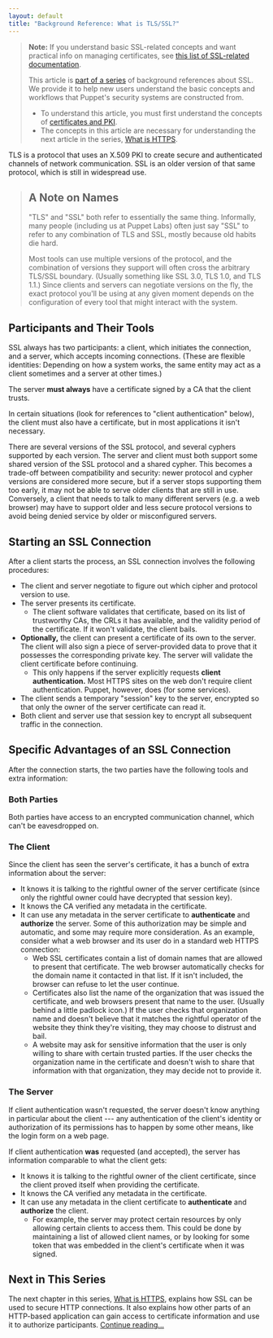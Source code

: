 ```yaml
---
layout: default
title: "Background Reference: What is TLS/SSL?"
---
```



[index]: ./index.html
[certs]: ./certificates_pki.html
[https]: ./https.html
[other_ssl_docs]: ./index.html#other-ssl-related-documentation

> **Note:** If you understand basic SSL-related concepts and want practical info on managing certificates, see [this list of SSL-related documentation][other_ssl_docs].
>
> This article is [part of a series][index] of background references about SSL. We provide it to help new users understand the basic concepts and workflows that Puppet's security systems are constructed from.
>
> * To understand this article, you must first understand the concepts of [certificates and PKI][certs].
> * The concepts in this article are necessary for understanding the next article in the series, [What is HTTPS][https].


TLS is a protocol that uses an X.509 PKI to create secure and authenticated channels of network communication. SSL is an older version of that same protocol, which is still in widespread use.

> A Note on Names
> -----
>
> "TLS" and "SSL" both refer to essentially the same thing. Informally, many people (including us at Puppet Labs) often just say "SSL" to refer to any combination of TLS and SSL, mostly because old habits die hard.
>
> Most tools can use multiple versions of the protocol, and the combination of versions they support will often cross the arbitrary TLS/SSL boundary. (Usually something like SSL 3.0, TLS 1.0, and TLS 1.1.) Since clients and servers can negotiate versions on the fly, the exact protocol you'll be using at any given moment depends on the configuration of every tool that might interact with the system.

Participants and Their Tools
-----

SSL always has two participants: a client, which initiates the connection, and a server, which accepts incoming connections. (These are flexible identities: Depending on how a system works, the same entity may act as a client sometimes and a server at other times.)

The server **must always** have a certificate signed by a CA that the client trusts.

In certain situations (look for references to "client authentication" below), the client must also have a certificate, but in most applications it isn't necessary.

There are several versions of the SSL protocol, and several cyphers supported by each version. The server and client must both support some shared version of the SSL protocol and a shared cypher. This becomes a trade-off between compatibility and security: newer protocol and cypher versions are considered more secure, but if a server stops supporting them too early, it may not be able to serve older clients that are still in use. Conversely, a client that needs to talk to many different servers (e.g. a web browser) may have to support older and less secure protocol versions to avoid being denied service by older or misconfigured servers.

Starting an SSL Connection
-----

After a client starts the process, an SSL connection involves the following procedures:

* The client and server negotiate to figure out which cipher and protocol version to use.
* The server presents its certificate.
    * The client software validates that certificate, based on its list of trustworthy CAs, the CRLs it has available, and the validity period of the certificate. If it won't validate, the client bails.
* **Optionally,** the client can present a certificate of its own to the server. The client will also sign a piece of server-provided data to prove that it possesses the corresponding private key. The server will validate the client certificate before continuing.
    * This only happens if the server explicitly requests **client authentication.** Most HTTPS sites on the web don't require client authentication. Puppet, however, does (for some services).
* The client sends a temporary "session" key to the server, encrypted so that only the owner of the server certificate can read it.
* Both client and server use that session key to encrypt all subsequent traffic in the connection.

Specific Advantages of an SSL Connection
-----

After the connection starts, the two parties have the following tools and extra information:

### Both Parties

Both parties have access to an encrypted communication channel, which can't be eavesdropped on.

### The Client

Since the client has seen the server's certificate, it has a bunch of extra information about the server:

* It knows it is talking to the rightful owner of the server certificate (since only the rightful owner could have decrypted that session key).
* It knows the CA verified any metadata in the certificate.
* It can use any metadata in the server certificate to **authenticate** and **authorize** the server. Some of this authorization may be simple and automatic, and some may require more consideration. As an example, consider what a web browser and its user do in a standard web HTTPS connection:
    * Web SSL certificates contain a list of domain names that are allowed to present that certificate. The web browser automatically checks for the domain name it contacted in that list. If it isn't included, the browser can refuse to let the user continue.
    * Certificates also list the name of the organization that was issued the certificate, and web browsers present that name to the user. (Usually behind a little padlock icon.) If the user checks that organization name and doesn't believe that it matches the rightful operator of the website they think they're visiting, they may choose to distrust and bail.
    * A website may ask for sensitive information that the user is only willing to share with certain trusted parties. If the user checks the organization name in the certificate and doesn't wish to share that information with that organization, they may decide not to provide it.

### The Server

If client authentication wasn't requested, the server doesn't know anything in particular about the client --- any authentication of the client's identity or authorization of its permissions has to happen by some other means, like the login form on a web page.

If client authentication **was** requested (and accepted), the server has information comparable to what the client gets:

* It knows it is talking to the rightful owner of the client certificate, since the client proved itself when providing the certificate.
* It knows the CA verified any metadata in the certificate.
* It can use any metadata in the client certificate to **authenticate** and **authorize** the client.
    * For example, the server may protect certain resources by only allowing certain clients to access them. This could be done by maintaining a list of allowed client names, or by looking for some token that was embedded in the client's certificate when it was signed.


Next in This Series
-----

The next chapter in this series, [What is HTTPS][https], explains how SSL can be used to secure HTTP connections. It also explains how other parts of an HTTP-based application can gain access to certificate information and use it to authorize participants. [Continue reading...][https]
